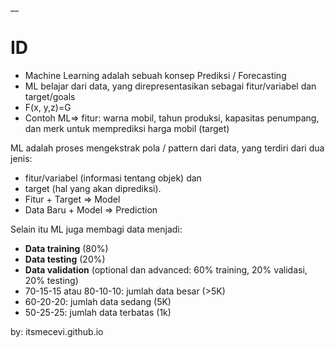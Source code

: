 __

# ID

* Machine Learning adalah sebuah konsep Prediksi / Forecasting
* ML belajar dari data, yang direpresentasikan sebagai fitur/variabel dan target/goals
* F(x, y,z)=G
* Contoh ML=> fitur: warna mobil, tahun produksi, kapasitas penumpang, dan merk untuk memprediksi harga mobil (target)

ML adalah proses mengekstrak pola / pattern dari data, yang terdiri dari dua jenis:
* fitur/variabel (informasi tentang objek) dan
* target (hal yang akan diprediksi).
* Fitur + Target => Model
* Data Baru + Model => Prediction
  
Selain itu ML juga membagi data menjadi:
* **Data training** (80%)
* **Data testing** (20%)
* **Data validation** (optional dan advanced: 60% training, 20% validasi, 20% testing)
* 70-15-15 atau 80-10-10: jumlah data besar (>5K)
* 60-20-20: jumlah data sedang (5K)
* 50-25-25: jumlah data terbatas (1k)

by: itsmecevi.github.io
